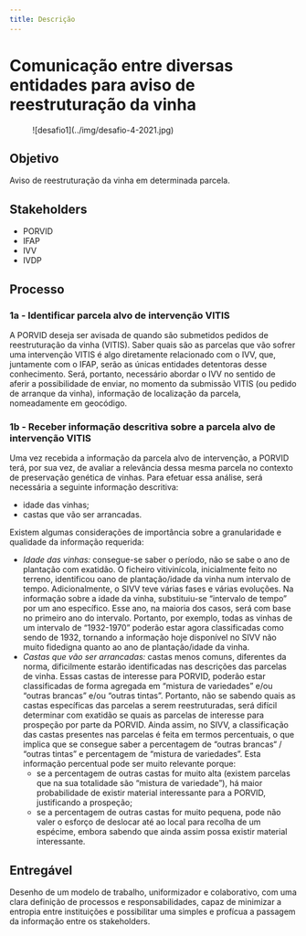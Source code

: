 ```yaml
---
title: Descrição
---
```


# Comunicação entre diversas entidades para aviso de reestruturação da vinha

<figure markdown> 
  ![desafio1](../img/desafio-4-2021.jpg)
</figure>

## Objetivo 
Aviso de reestruturação da vinha em determinada parcela.

## Stakeholders

+ PORVID
+ IFAP
+ IVV
+ IVDP

## Processo

### 1a - Identificar parcela alvo de intervenção VITIS

A PORVID deseja ser avisada de quando são submetidos pedidos de reestruturação da vinha (VITIS).
Saber quais são as parcelas que vão sofrer uma intervenção VITIS é algo diretamente relacionado com o IVV, que, juntamente com o IFAP, serão as únicas entidades detentoras desse conhecimento. Será, portanto, necessário abordar o IVV no sentido de aferir a possibilidade de enviar, no momento da submissão VITIS (ou pedido de arranque da vinha), informação de localização da parcela, nomeadamente em geocódigo.

### 1b - Receber informação descritiva sobre a parcela alvo de intervenção VITIS

Uma vez recebida a informação da parcela alvo de intervenção, a PORVID terá, por sua vez, de avaliar a relevância dessa mesma parcela no contexto de preservação genética de vinhas. Para efetuar essa análise, será necessária a seguinte informação descritiva:

+ idade das vinhas;
+ castas que vão ser arrancadas.

Existem algumas considerações de importância sobre a granularidade e qualidade da informação requerida:

+ _Idade das vinhas:_ consegue-se saber o período, não se sabe o ano de plantação com exatidão. O ficheiro vitivinícola, inicialmente feito no terreno, identificou oano de plantação/idade da vinha num intervalo de tempo. Adicionalmente, o SIVV teve várias fases e várias evoluções. Na informação sobre a idade da vinha, substituiu-se “intervalo de tempo” por um ano específico. Esse ano, na maioria dos casos, será com base no primeiro ano do intervalo. Portanto, por exemplo, todas as vinhas de um intervalo de “1932-1970” poderão estar agora classificadas como sendo de 1932, tornando a informação hoje disponível no SIVV não muito fidedigna quanto ao ano de plantação/idade da vinha.
+ _Castas que vão ser arrancadas:_ castas menos comuns, diferentes da norma, dificilmente estarão identificadas nas descrições das parcelas de vinha. Essas castas de interesse para PORVID, poderão estar classificadas de forma agregada em “mistura de variedades” e/ou “outras brancas” e/ou “outras tintas”. Portanto, não se sabendo quais as castas específicas das parcelas a serem reestruturadas, será difícil determinar com exatidão se quais as parcelas de interesse para prospeção por parte da PORVID. Ainda assim, no SIVV, a classificação das castas presentes nas parcelas é feita em termos percentuais, o que implica que se consegue saber a percentagem de “outras brancas“ / “outras tintas” e percentagem de “mistura de variedades”. Esta informação percentual pode ser muito relevante porque:
    + se a percentagem de outras castas for muito alta (existem parcelas que na sua totalidade são “mistura de variedade”), há maior probabilidade de existir material interessante para a PORVID, justificando a prospeção;
    + se a percentagem de outras castas for muito pequena, pode não valer o esforço de deslocar até ao local para recolha de um espécime, embora sabendo que ainda assim possa existir material interessante.

## Entregável

Desenho de um modelo de trabalho, uniformizador e colaborativo, com uma clara definição de processos e responsabilidades, capaz de minimizar a entropia entre instituições e possibilitar uma simples e profícua a passagem da informação entre os stakeholders.

